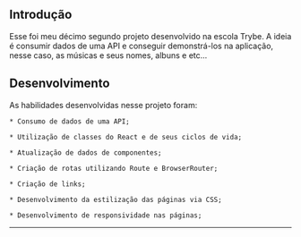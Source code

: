 ## Introdução

  Esse foi meu décimo segundo projeto desenvolvido na escola Trybe. A ideia é consumir dados de uma API e conseguir demonstrá-los na aplicação, nesse caso, as músicas e seus nomes, albuns e etc...

## Desenvolvimento

  As habilidades desenvolvidas nesse projeto foram: 

    * Consumo de dados de uma API;

    * Utilização de classes do React e de seus ciclos de vida;

    * Atualização de dados de componentes;

    * Criação de rotas utilizando Route e BrowserRouter;

    * Criação de links;

    * Desenvolvimento da estilização das páginas via CSS;

    * Desenvolvimento de responsividade nas páginas;

---
